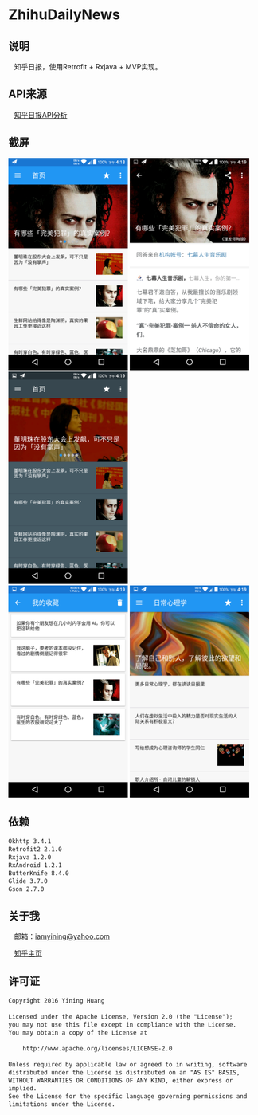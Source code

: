 # ZhihuDailyNews

## 说明
    知乎日报，使用Retrofit + Rxjava + MVP实现。

## API来源
    [知乎日报API分析](https://github.com/izzyleung/ZhihuDailyPurify/wiki/%E7%9F%A5%E4%B9%8E%E6%97%A5%E6%8A%A5-API-%E5%88%86%E6%9E%90)

## 截屏
 <img src="./Screenshot1.png" width="240" height="426" />
 <img src="./Screenshot2.png" width="240" height="426" />
 <img src="./Screenshot3.png" width="240" height="426" />
 </br>
 <img src="./Screenshot4.png" width="240" height="426" />
 <img src="./Screenshot5.png" width="240" height="426" />

## 依赖
    Okhttp 3.4.1
    Retrofit2 2.1.0
    Rxjava 1.2.0
    RxAndroid 1.2.1
    ButterKnife 8.4.0
    Glide 3.7.0
    Gson 2.7.0

## 关于我
    邮箱：iamyining@yahoo.com </br>
    
    [知乎主页](https://www.zhihu.com/people/undefeated)
    
## 许可证

    Copyright 2016 Yining Huang

    Licensed under the Apache License, Version 2.0 (the "License");
    you may not use this file except in compliance with the License.
    You may obtain a copy of the License at

        http://www.apache.org/licenses/LICENSE-2.0

    Unless required by applicable law or agreed to in writing, software
    distributed under the License is distributed on an "AS IS" BASIS,
    WITHOUT WARRANTIES OR CONDITIONS OF ANY KIND, either express or implied.
    See the License for the specific language governing permissions and
    limitations under the License.
    
